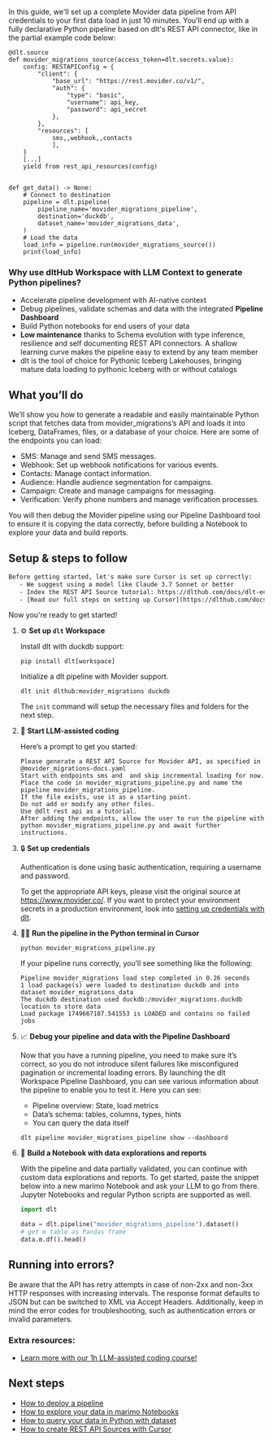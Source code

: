 In this guide, we'll set up a complete Movider data pipeline from API credentials to your first data load in just 10 minutes. You'll end up with a fully declarative Python pipeline based on dlt's REST API connector, like in the partial example code below:

```python-outcome
@dlt.source
def movider_migrations_source(access_token=dlt.secrets.value):
    config: RESTAPIConfig = {
        "client": {
            "base_url": "https://rest.movider.co/v1/",
            "auth": {
                "type": "basic",
                "username": api_key,
                "password": api_secret
            },
        },
        "resources": [
            sms,,webhook,,contacts
            ],
    }
    [...]
    yield from rest_api_resources(config)


def get_data() -> None:
    # Connect to destination
    pipeline = dlt.pipeline(
        pipeline_name='movider_migrations_pipeline',
        destination='duckdb',
        dataset_name='movider_migrations_data', 
    )
    # Load the data
    load_info = pipeline.run(movider_migrations_source())
    print(load_info) 
```

### Why use dltHub Workspace with LLM Context to generate Python pipelines?

- Accelerate pipeline development with AI-native context
- Debug pipelines, validate schemas and data with the integrated **Pipeline Dashboard**
- Build Python notebooks for end users of your data
- **Low maintenance** thanks to Schema evolution with type inference, resilience and self documenting REST API connectors. A shallow learning curve makes the pipeline easy to extend by any team member
- dlt is the tool of choice for Pythonic Iceberg Lakehouses, bringing mature data loading to pythonic Iceberg with or without catalogs

## What you’ll do

We’ll show you how to generate a readable and easily maintainable Python script that fetches data from movider_migrations’s API and loads it into Iceberg, DataFrames, files, or a database of your choice. Here are some of the endpoints you can load:

- SMS: Manage and send SMS messages.
- Webhook: Set up webhook notifications for various events.
- Contacts: Manage contact information.
- Audience: Handle audience segmentation for campaigns.
- Campaign: Create and manage campaigns for messaging.
- Verification: Verify phone numbers and manage verification processes.

You will then debug the Movider pipeline using our Pipeline Dashboard tool to ensure it is copying the data correctly, before building a Notebook to explore your data and build reports.

## Setup & steps to follow

```default
Before getting started, let's make sure Cursor is set up correctly:
   - We suggest using a model like Claude 3.7 Sonnet or better
   - Index the REST API Source tutorial: https://dlthub.com/docs/dlt-ecosystem/verified-sources/rest_api/ and add it to context as **@dlt rest api**
   - [Read our full steps on setting up Cursor](https://dlthub.com/docs/dlt-ecosystem/llm-tooling/cursor-restapi#23-configuring-cursor-with-documentation)
```

Now you're ready to get started!

1. ⚙️ **Set up `dlt` Workspace**
    
    Install dlt with duckdb support:
    ```shell
    pip install dlt[workspace]
    ```

    Initialize a dlt pipeline with Movider support.
    ```shell
    dlt init dlthub:movider_migrations duckdb
    ```

    The `init` command will setup the necessary files and folders for the next step.
    
2. 🤠 **Start LLM-assisted coding**
    
    Here’s a prompt to get you started:
    
    ```prompt
    Please generate a REST API Source for Movider API, as specified in @movider_migrations-docs.yaml 
    Start with endpoints sms and  and skip incremental loading for now. 
    Place the code in movider_migrations_pipeline.py and name the pipeline movider_migrations_pipeline. 
    If the file exists, use it as a starting point. 
    Do not add or modify any other files. 
    Use @dlt rest api as a tutorial. 
    After adding the endpoints, allow the user to run the pipeline with python movider_migrations_pipeline.py and await further instructions.
    ```

    
3. 🔒 **Set up credentials** 
    
    Authentication is done using basic authentication, requiring a username and password.
    
    To get the appropriate API keys, please visit the original source at https://www.movider.co/.
    If you want to protect your environment secrets in a production environment, look into [setting up credentials with dlt](https://dlthub.com/docs/walkthroughs/add_credentials).
    
4. 🏃‍♀️ **Run the pipeline in the Python terminal in Cursor**
    
    ```shell
    python movider_migrations_pipeline.py
    ```
    
    If your pipeline runs correctly, you’ll see something like the following:
    
    ```shell
    Pipeline movider_migrations load step completed in 0.26 seconds
    1 load package(s) were loaded to destination duckdb and into dataset movider_migrations_data
    The duckdb destination used duckdb:/movider_migrations.duckdb location to store data
    Load package 1749667187.541553 is LOADED and contains no failed jobs
    ```
    
5. 📈 **Debug your pipeline and data with the Pipeline Dashboard**

    Now that you have a running pipeline, you need to make sure it’s correct, so you do not introduce silent failures like misconfigured pagination or incremental loading errors. By launching the dlt Workspace Pipeline Dashboard, you can see various information about the pipeline to enable you to test it. Here you can see:
    - Pipeline overview: State, load metrics
    - Data’s schema: tables, columns, types, hints
    - You can query the data itself
    
    ```shell
    dlt pipeline movider_migrations_pipeline show --dashboard
    ```
    
6. 🐍 **Build a Notebook with data explorations and reports**

    With the pipeline and data partially validated, you can continue with custom data explorations and reports. To get started, paste the snippet below into a new marimo Notebook and ask your LLM to go from there. Jupyter Notebooks and regular Python scripts are supported as well.

    
    ```python
    import dlt

   data = dlt.pipeline("movider_migrations_pipeline").dataset()
   # get m table as Pandas frame
   data.m.df().head()
    ```

## Running into errors?

Be aware that the API has retry attempts in case of non-2xx and non-3xx HTTP responses with increasing intervals. The response format defaults to JSON but can be switched to XML via Accept Headers. Additionally, keep in mind the error codes for troubleshooting, such as authentication errors or invalid parameters.

### Extra resources:

- [Learn more with our 1h LLM-assisted coding course!](https://www.youtube.com/watch?v=GGid70rnJuM)

## Next steps

- [How to deploy a pipeline](https://dlthub.com/docs/walkthroughs/deploy-a-pipeline)
- [How to explore your data in marimo Notebooks](https://dlthub.com/docs/general-usage/dataset-access/marimo)
- [How to query your data in Python with dataset](https://dlthub.com/docs/general-usage/dataset-access/dataset)
- [How to create REST API Sources with Cursor](https://dlthub.com/docs/dlt-ecosystem/llm-tooling/cursor-restapi)